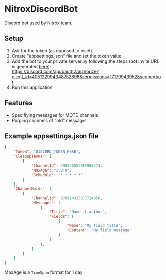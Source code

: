 # NitroxDiscordBot
Discord bot used by Nitrox team.

## Setup

1. Ask for the token (as opposed to reset)
2. Create "appsettings.json" file and set the token value.
3. Add the bot to your private server by following the steps (bot invite URL is generated [here](https://discord.com/developers/applications/405122994348752896/oauth2/url-generator)):  
https://discord.com/api/oauth2/authorize?client_id=405122994348752896&permissions=17179943952&scope=bot
4. Run this application

## Features
 - Specifiying messages for MOTD channels
 - Purging channels of "old" messages

## Example appsettings.json file
```json
{
    "Token": "DISCORD_TOKEN_HERE",
    "CleanupTasks": [
        {
            "ChannelId": 598546552918900774,
            "MaxAge": "1.0:0",
            "Schedule": "* * * * *"
        }
    ],
    "ChannelMotds": [
        {
            "ChannelId": 970914315307724850,
            "Messages": [
                {
                    "Title": "Name of author",
                    "Fields": [
                        {
                            "Name": "My field title",
                            "Content": "My field message"
                        }
                    ]
                },
            ]
        }
    ]
}
```
MaxAge is a `TimeSpan` format for 1 day
